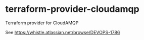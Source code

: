 # terraform-provider-cloudamqp
Terraform provider for CloudAMQP

See https://whistle.atlassian.net/browse/DEVOPS-1786
